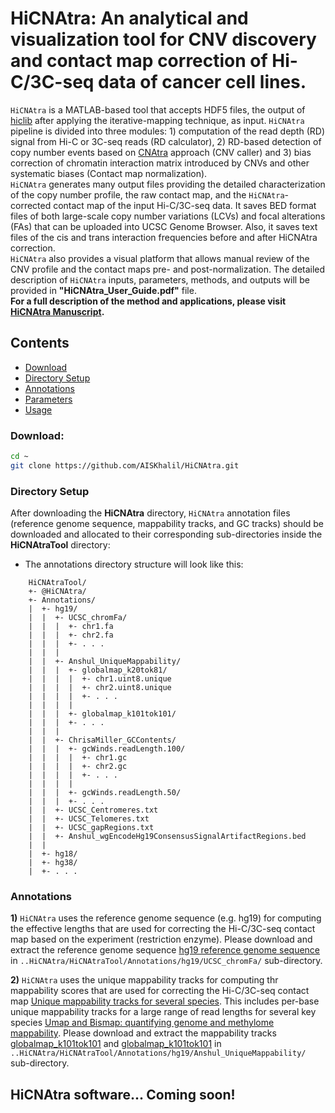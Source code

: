 # HiCNAtra: An analytical and visualization tool for CNV discovery and contact map correction of Hi-C/3C-seq data of cancer cell lines. 

`HiCNAtra` is a MATLAB-based tool that accepts HDF5 files, the output of [hiclib](https://mirnylab.bitbucket.io/hiclib/index.html?) after applying the iterative-mapping technique, as input. `HiCNAtra` pipeline is divided into three modules: 1) computation of the read depth (RD) signal from Hi-C or 3C-seq reads (RD calculator), 2) RD-based detection of copy number events based on [CNAtra](https://github.com/AISKhalil/CNAtra) approach (CNV caller) and 3) bias correction of chromatin interaction matrix introduced by CNVs and other systematic biases (Contact map normalization).  
`HiCNAtra` generates many output files providing the detailed characterization of the copy number profile, the raw contact map, and the `HiCNAtra`-corrected contact map of the input Hi-C/3C-seq data. It saves BED format files of both large-scale copy number variations (LCVs) and focal alterations (FAs) that can be uploaded into UCSC Genome Browser. Also, it saves text files of the cis and trans interaction frequencies before and after HiCNAtra correction.  
`HiCNAtra` also provides a visual platform that allows manual review of the CNV profile and the contact maps pre- and post-normalization. The detailed description of `HiCNAtra` inputs, parameters, methods, and outputs will be provided in **"HiCNAtra_User_Guide.pdf"** file.  
**For a full description of the method and applications, please visit [HiCNAtra Manuscript](https://www.biorxiv.org/content/10.1101/798710v1).**
  
## Contents
- [Download](#Download)
- [Directory Setup](#directory_setup)
- [Annotations](#annotations)
- [Parameters](#parameters)
- [Usage](#usage)

### <a name="Download"></a>Download:
```bash
cd ~
git clone https://github.com/AISKhalil/HiCNAtra.git
```

### <a name="directory_setup"></a>Directory Setup
After downloading the **HiCNAtra** directory, `HiCNAtra` annotation files (reference genome sequence, mappability tracks, and GC tracks) should be downloaded and allocated to their corresponding sub-directories inside the **HiCNAtraTool** directory:
- The annotations directory structure will look like this:

```
    HiCNAtraTool/
    +- @HiCNAtra/
    +- Annotations/
    |  +- hg19/
    |  |  +- UCSC_chromFa/
    |  |  |  +- chr1.fa
    |  |  |  +- chr2.fa
    |  |  |  +- . . .
    |  |  |
    |  |  +- Anshul_UniqueMappability/
    |  |  |  +- globalmap_k20tok81/
    |  |  |  |  +- chr1.uint8.unique
    |  |  |  |  +- chr2.uint8.unique    
    |  |  |  |  +- . . .
    |  |  |  |
    |  |  |  +- globalmap_k101tok101/    
    |  |  |  +- . . .    
    |  |  |
    |  |  +- ChrisaMiller_GCContents/
    |  |  |  +- gcWinds.readLength.100/
    |  |  |  |  +- chr1.gc
    |  |  |  |  +- chr2.gc
    |  |  |  |  +- . . .    
    |  |  |  |
    |  |  |  +- gcWinds.readLength.50/
    |  |  |  +- . . .    
    |  |  +- UCSC_Centromeres.txt
    |  |  +- UCSC_Telomeres.txt
    |  |  +- UCSC_gapRegions.txt
    |  |  +- Anshul_wgEncodeHg19ConsensusSignalArtifactRegions.bed
    |  |  
    |  +- hg18/
    |  +- hg38/
    |  +- . . .
```

### <a name="annotations"></a>Annotations
**1)** `HiCNAtra` uses the reference genome sequence (e.g. hg19) for computing the effective lengths that are used for correcting the Hi-C/3C-seq contact map based on the experiment (restriction enzyme).
Please download and extract the reference genome sequence [hg19 reference genome sequence](http://hgdownload.soe.ucsc.edu/goldenPath/hg19/bigZips/chromFa.tar.gz) in `..HiCNAtra/HiCNAtraTool/Annotations/hg19/UCSC_chromFa/` sub-directory. 
  
**2)** `HiCNAtra` uses the unique mappability tracks for computing thr mappability scores that are used for correcting the Hi-C/3C-seq contact map  [Unique mappability tracks for several species](https://sites.google.com/site/anshulkundaje/projects/mappability). This includes per-base unique mappability tracks for a large range of read lengths for several key species [Umap and Bismap: quantifying genome and methylome mappability](https://academic.oup.com/nar/article/46/20/e120/5086676). Please download and extract the mappability tracks [globalmap_k101tok101](https://personal.broadinstitute.org/anshul/projects/umap/encodeHg19Male/globalmap_k101tok101.tgz) and [globalmap_k101tok101](https://personal.broadinstitute.org/anshul/projects/umap/encodeHg19Female/globalmap_k20tok81.tgz) in `..HiCNAtra/HiCNAtraTool/Annotations/hg19/Anshul_UniqueMappability/` sub-directory.



 
## HiCNAtra software... Coming soon!  
